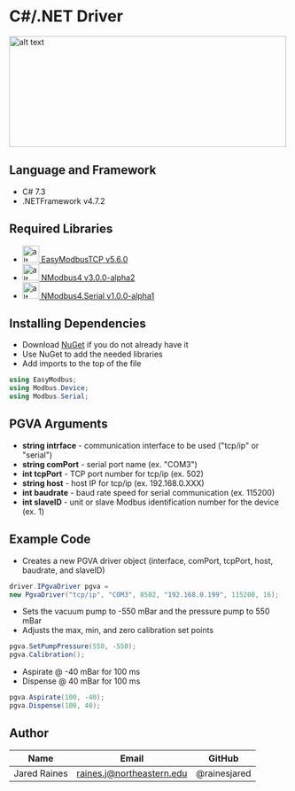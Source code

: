 # C#/.NET Driver
<img src="https://miro.medium.com/max/2000/1*MfOHvI5b1XZKYTXIAKY7PQ.png" alt="alt text" width="500" height="200">

## Language and Framework
* C# 7.3
* .NETFramework v4.7.2

## Required Libraries
* <img src="https://a.fsdn.com/allura/p/easymodbustcp/icon?1609423069?&w=90" alt="alt text" width="30" height="30">[ EasyModbusTCP v5.6.0](https://sourceforge.net/projects/easymodbustcp/#focus)
* <img src="https://avatars.githubusercontent.com/u/27690942?s=280&v=4" alt="alt text" width="30" height="30">[ NModbus4 v3.0.0-alpha2](https://github.com/NModbus4/NModbus4)
* <img src="https://avatars.githubusercontent.com/u/27690942?s=280&v=4" alt="alt text" width="30" height="30">[ NModbus4.Serial v1.0.0-alpha1](https://github.com/NModbus4/NModbus4/tree/portable-3.0/NModbus4.Serial)

## Installing Dependencies
* Download [NuGet](https://www.nuget.org/) if you do not already have it 
* Use NuGet to add the needed libraries
* Add imports to the top of the file
```csharp 
using EasyModbus;
using Modbus.Device;
using Modbus.Serial;
```

## PGVA Arguments
* **string intrface** - communication interface to be used ("tcp/ip" or "serial")
* **string comPort** - serial port name (ex. "COM3")
* **int tcpPort** - TCP port number for tcp/ip (ex. 502)
* **string host** - host IP for tcp/ip (ex. 192.168.0.XXX)
* **int baudrate** - baud rate speed for serial communication (ex. 115200)
* **int slaveID** - unit or slave Modbus identification number for the device (ex. 1)

## Example Code

* Creates a new PGVA driver object (interface, comPort, tcpPort, host, baudrate, and slaveID)
```csharp
driver.IPgvaDriver pgva = 
new PgvaDriver("tcp/ip", "COM3", 8502, "192.168.0.199", 115200, 16);
```

* Sets the vacuum pump to -550 mBar and the pressure pump to 550 mBar
* Adjusts the max, min, and zero calibration set points
```csharp
pgva.SetPumpPressure(550, -550);
pgva.Calibration();
```

* Aspirate @ -40 mBar for 100 ms
* Dispense @ 40 mBar for 100 ms
```csharp
pgva.Aspirate(100, -40);
pgva.Dispense(100, 40);
```

## Author
|Name          | Email                     | GitHub         |
| ------------ | ------------------------- | -------------- |
| Jared Raines | raines.j@northeastern.edu | @rainesjared   |
